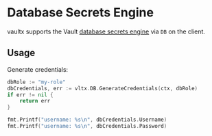 # Database Secrets Engine
vaultx supports the Vault [database secrets engine](https://www.vaultproject.io/docs/secrets/databases) via `DB` on
the client.

## Usage
Generate credentials:
```go
dbRole := "my-role"
dbCredentials, err := vltx.DB.GenerateCredentials(ctx, dbRole)
if err != nil {
    return err
}

fmt.Printf("username: %s\n", dbCredentials.Username)
fmt.Printf("username: %s\n", dbCredentials.Password)
```